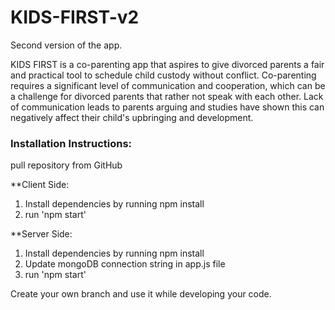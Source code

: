 # KIDS-FIRST-v2
Second version of the app.

KIDS FIRST is a co-parenting app that aspires to give divorced parents a fair and practical tool  to schedule child custody without conflict. Co-parenting requires a significant level of  communication and cooperation, which can be a challenge for divorced parents that rather not  speak with each other. Lack of communication leads to parents arguing and studies have  shown this can negatively affect their child's upbringing and development. 

 <h3>Installation Instructions:</h3>

 pull repository from GitHub

 **Client Side: 

 1. Install dependencies by running npm install 
 2. run 'npm start' 

 **Server Side:

 1. Install dependencies by running npm install
 2. Update mongoDB connection string in app.js file
 3. run 'npm start' 

Create your own branch and use it while developing your code.
